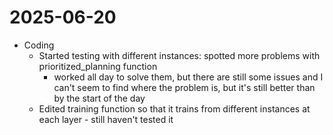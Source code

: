 # 2025-06-20

- Coding
    - Started testing with different instances: spotted more problems with prioritized_planning function
        - worked all day to solve them, but there are still some issues and I can't seem to find where the problem is, but it's still better than by the start of the day
    - Edited training function so that it trains from different instances at each layer - still haven't tested it